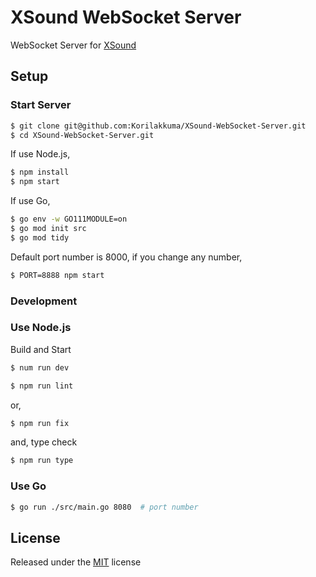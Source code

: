 # XSound WebSocket Server

WebSocket Server for [XSound](https://github.com/Korilakkuma/XSound)

## Setup

### Start Server

```bash
$ git clone git@github.com:Korilakkuma/XSound-WebSocket-Server.git
$ cd XSound-WebSocket-Server.git
```

If use Node.js,

```bash
$ npm install
$ npm start
```

If use Go,

```bash
$ go env -w GO111MODULE=on
$ go mod init src
$ go mod tidy
```

Default port number is 8000, if you change any number,

```bash
$ PORT=8888 npm start
```

### Development

### Use Node.js

Build and Start

```bash
$ num run dev
```

```bash
$ npm run lint
```

or,

```bash
$ npm run fix
```

and, type check

```bash
$ npm run type
```

### Use Go

```bash
$ go run ./src/main.go 8080  # port number
```

## License
  
Released under the [MIT](https://github.com/Korilakkuma/XSound-WebSocket-Server/blob/main/LICENSE) license
  
